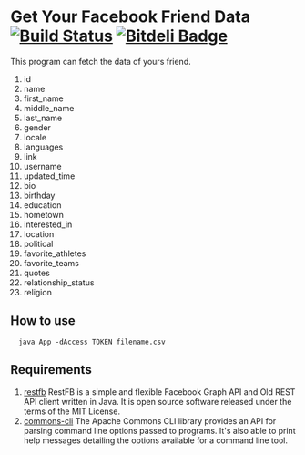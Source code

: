 Get Your Facebook Friend Data [![Build Status](https://drone.io/github.com/theofilis/GetYourFacebookFriendData/status.png)](https://drone.io/github.com/theofilis/GetYourFacebookFriendData/latest) [![Bitdeli Badge](https://d2weczhvl823v0.cloudfront.net/theofilis/getyourfacebookfrienddata/trend.png)](https://bitdeli.com/free "Bitdeli Badge")
=============================


This program can fetch the data of yours friend.

1. id
2. name
3. first_name
4. middle_name
5. last_name
6. gender
7. locale
8. languages
9. link
10. username
11. updated_time
12. bio
13. birthday
14. education
15. hometown
16. interested_in
17. location
18. political
19. favorite_athletes
20. favorite_teams
21. quotes
22. relationship_status
23. religion

## How to use

```
  java App -dAccess TOKEN filename.csv
```

## Requirements

1. [restfb](http://restfb.com/) RestFB is a simple and flexible Facebook Graph API and Old REST API client written in Java. It is open source software released under the terms of the MIT License.
2. [commons-cli](http://commons.apache.org/proper/commons-cli/index.html) The Apache Commons CLI library provides an API for parsing command line options passed to programs. It's also able to print help messages detailing the options available for a command line tool.


